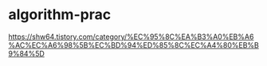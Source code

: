 # algorithm-prac

https://shw64.tistory.com/category/%EC%95%8C%EA%B3%A0%EB%A6%AC%EC%A6%98%5B%EC%BD%94%ED%85%8C%EC%A4%80%EB%B9%84%5D
